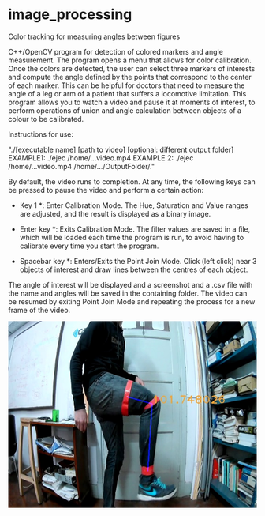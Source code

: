 # image_processing
Color tracking for measuring angles between figures

C++/OpenCV program for detection of colored markers and angle measurement. The program opens a menu that allows for color calibration. Once the colors are detected, the user can select three markers of interests
and compute the angle defined by the points that correspond to the center of each marker. This can be helpful for doctors that need to measure the angle of a leg or arm of a patient that suffers a locomotive limitation.
This program allows you to watch a video and pause it at moments of interest, to perform operations of union and angle calculation between objects of a colour to be calibrated.
 
 Instructions for use:
 
 "./[executable name] [path to video] [optional: different output folder] EXAMPLE1: ./ejec /home/...video.mp4 EXAMPLE 2: ./ejec /home/...video.mp4 /home/.../OutputFolder/."
 
 By default, the video runs to completion. At any time, the following keys can be pressed to pause the video and perform a certain action:
 
- Key 1 *: Enter Calibration Mode. The Hue, Saturation and Value ranges are adjusted, and the result is displayed as a binary image.
 
- Enter key *: Exits Calibration Mode. The filter values are saved in a file, which will be loaded each time the program is run,
 to avoid having to calibrate every time you start the program.
 
- Spacebar key *: Enters/Exits the Point Join Mode. Click (left click) near 3 objects of interest and draw lines between the centres of each object. 
 
 The angle of interest will be displayed and a screenshot and a .csv file with the name and angles will be saved in the containing folder.
 The video can be resumed by exiting Point Join Mode and repeating the process for a new frame of the video.

![alt text](https://github.com/lms0/image_processing/blob/main/Ariel1.jpg)
